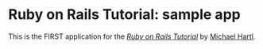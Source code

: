 # Ruby on Rails Tutorial: sample app

This is the FIRST application for the
[*Ruby on Rails Tutorial*](http://railstutorial.jp/)
by [Michael Hartl](http://michaelhartl.com/).